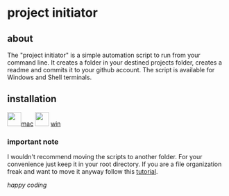 # project initiator

## about
The "project initiator" is a simple automation script to run from your command line.
It creates a folder in your destined projects folder, creates a readme and commits it to your github account. The script is available for Windows and Shell terminals.

## installation
<img height="32" width="32" src="https://cdn.jsdelivr.net/npm/simple-icons@v3/icons/windows.svg" />[mac](https://github.com/MinionMax/project-initiator/blob/master/DOCS/MACDOC.md)
<img height="32" width="32" src="https://cdn.jsdelivr.net/npm/simple-icons@v3/icons/apple.svg" />
[win](https://github.com/MinionMax/project-initiator/blob/master/DOCS/WINDOC.md)

### important note
I wouldn't recommend moving the scripts to another folder.
For your convenience just keep it in your root directory.
If you are a file organization freak and want to move it anyway follow this [tutorial](https://github.com/MinionMax/project-initiator/blob/master/DOCS/CUSTOMFILEPATH.md).



_happy coding_
